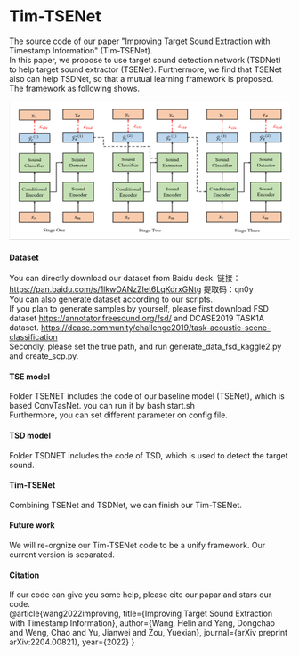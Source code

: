 # Tim-TSENet
The source code  of our paper "Improving Target Sound Extraction with Timestamp Information" (Tim-TSENet). <br>
In this paper, we propose to use target sound detection network (TSDNet) to help target sound extractor (TSENet). Furthermore, we find that TSENet also can help TSDNet, so that a mutual learning framework is proposed. The framework as following shows.<br>
<div align=center>
  <img src="fig/framework.PNG" width="520" height="250" />
</div>

#### Dataset
You can directly download our dataset from Baidu desk. 链接：https://pan.baidu.com/s/1lkwOANzZIet6LqKdrxGNtg 
提取码：qn0y 
<br>
You can also generate dataset according to our scripts. <br>
If you plan to generate samples by yourself, please first download FSD dataset https://annotator.freesound.org/fsd/ and DCASE2019 TASK1A dataset. https://dcase.community/challenge2019/task-acoustic-scene-classification <br>
Secondly, please set the true path, and run generate_data_fsd_kaggle2.py and create_scp.py.

#### TSE model
Folder TSENET includes the code of our baseline model (TSENet), which is based ConvTasNet. you can run it by 
bash start.sh <br> Furthermore, you can set different parameter on config file.

#### TSD model
Folder TSDNET includes the code of TSD, which is used to detect the target sound.

#### Tim-TSENet
Combining TSENet and TSDNet, we can finish our Tim-TSENet.

#### Future work
We will re-orgnize our Tim-TSENet code to be a unify framework. Our current version is separated.

#### Citation
If our code can give you some help, please cite our papar and stars our code.<br>
@article{wang2022improving,
  title={Improving Target Sound Extraction with Timestamp Information},
  author={Wang, Helin and Yang, Dongchao and Weng, Chao and Yu, Jianwei and Zou, Yuexian},
  journal={arXiv preprint arXiv:2204.00821},
  year={2022}
}